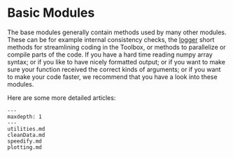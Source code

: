 Basic Modules
=============

The base modules generally contain methods used by many other modules. These can be for example
internal consistency checks, the [logger](../contributions/logging.md) short methods for streamlining 
coding in the Toolbox, or methods to parallelize or compile parts of the code. If you have a hard
time reading numpy array syntax; or if you like to have nicely formatted output; or if you want
to make sure your function received the correct kinds of arguments; or if you want to make your
code faster, we recommend that you have a look into these modules.

Here are some more detailed articles:

```{toctree}
---
maxdepth: 1
---
utilities.md
cleanData.md
speedify.md
plotting.md
```
